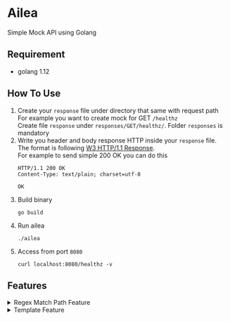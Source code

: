 

# Ailea
Simple Mock API using Golang

## Requirement
- golang 1.12

## How To Use
1. Create your `response` file under directory that same with request path  
    For example you want to create mock for GET `/healthz`  
    Create file `response` under `responses/GET/healthz/`. Folder `responses` is mandatory
2. Write you header and body response HTTP inside your `response` file. The format is following [W3 HTTP/1.1 Response](https://www.w3.org/Protocols/rfc2616/rfc2616-sec6.html).  
    For example to send simple 200 OK you can do this
    ```
    HTTP/1.1 200 OK
    Content-Type: text/plain; charset=utf-8

    OK
    ```
3. Build binary
    ```
    go build
    ```
4. Run ailea
    ```
    ./ailea
    ```
5. Access from port `8080`
    ```
    curl localhost:8080/healthz -v
    ```

## Features

<details>
  <summary>Regex Match Path Feature</summary>

  Create `response` file under directory with regex name, and it'll automatically find by regex
  Example :
  ```
  responses/GET/users/([0-9]*)/response
  ```
  Will match any GET request with paths
  ```
  curl localhost:8080/users/1
  curl localhost:8080/users/123/
  curl localhost:8080/users/9898?params=value
  ```
</details>

<details>
  <summary>Template Feature</summary>

  Currently it only support to get path request under variable `{{request.path.[i]}}`
  Example :
  Response file like this
  ```
  HTTP/1.1 200 OK
  Content-Type: application/json

  {
    "path": "{{request.path.[1]}}"
  }
  ```

  Will give response

  ```
  curl localhost:8080/users/123
  {
    "path": "123"
  }
  ```
</details>
